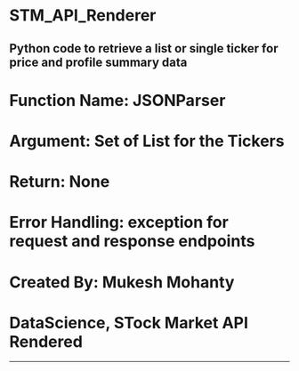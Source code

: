 # STM_API_Renderer
Python code to retrieve a list or single ticker for price and profile summary data
---------------------------------------------------------------------
# Function Name: JSONParser
# Argument: Set of List for the Tickers
# Return: None
# Error Handling: exception for request and response endpoints
# Created By: Mukesh Mohanty
# DataScience, STock Market API Rendered
---------------------------------------------------------------------
